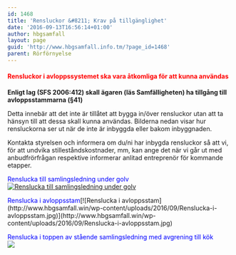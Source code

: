 ```yaml
---
id: 1468
title: 'Rensluckor &#8211; Krav på tillgänglighet'
date: '2016-09-13T16:56:14+01:00'
author: hbgsamfall
layout: page
guid: 'http://www.hbgsamfall.info.tm/?page_id=1468'
parent: Rörförnyelse
---
```


#### <span style="color: #ff0000;">**Rensluckor i avloppssystemet ska vara åtkomliga för att kunna användas**</span>

**Enligt lag (SFS 2006:412) skall ägaren (läs Samfälligheten) ha tillgång till avloppsstammarna (§41)**

Detta innebär att det inte är tillåtet att bygga in/över rensluckor utan att ta hänsyn till att dessa skall kunna användas. Bilderna nedan visar hur rensluckorna ser ut när de inte är inbyggda eller bakom inbyggnaden.

Kontakta styrelsen och informera om du/ni har inbygda rensluckor så att vi, för att undvika stilleståndskostnader, mm, kan ange det när vi går ut med anbudfrörfrågan respektive informerar anlitad entreprenör för kommande etapper.

<span style="color: #0000ff;">Renslucka till samlingsledning under golv</span>[![Renslucka till samlingsledning under golv](http://www.hbgsamfall.win/wp-content/uploads/2016/09/Renslucka-till-samlingsledning-under-golv.jpg)](http://www.hbgsamfall.win/wp-content/uploads/2016/09/Renslucka-till-samlingsledning-under-golv.jpg)

<span style="color: #0000ff;">  
Renslucka i avloppsstam</span>[![Renslucka i avloppsstam](http://www.hbgsamfall.win/wp-content/uploads/2016/09/Renslucka-i-avloppsstam.jpg)](http://www.hbgsamfall.win/wp-content/uploads/2016/09/Renslucka-i-avloppsstam.jpg)

<span style="color: #0000ff;"> Renslucka i toppen av stående samlingsledning med avgrening till kök</span>  
[![](http://www.hbgsamfall.win/wp-content/uploads/2018/03/Renslucka-i-stående-samlingsledning-med-avgrening-för-kök.jpg)](http://www.hbgsamfall.win/wp-content/uploads/2018/03/Renslucka-i-stående-samlingsledning-med-avgrening-för-kök.jpg)